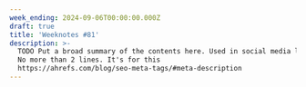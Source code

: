 ```yaml
---
week_ending: 2024-09-06T00:00:00.000Z
draft: true
title: 'Weeknotes #81'
description: >-
  TODO Put a broad summary of the contents here. Used in social media links etc.
  No more than 2 lines. It's for this
  https://ahrefs.com/blog/seo-meta-tags/#meta-description
---
```


